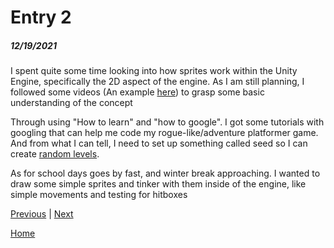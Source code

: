 # Entry 2
##### 12/19/2021

I spent quite some time looking into how sprites work within the Unity Engine, specifically the 2D aspect of the engine.
As I am still planning, I followed some videos (An example [here](https://www.youtube.com/watch?v=on9nwbZngyw&ab_channel=Brackeys)) to grasp some basic understanding of the concept

Through using "How to learn" and "how to google". I got some tutorials with googling that can help me code my rogue-like/adventure platformer game. And from what I can tell, I need to set up something called seed so I can create [random levels](https://www.youtube.com/watch?v=puLpZIAGAcM&ab_channel=diving_squid).

As for school days goes by fast, and winter break approaching. I wanted to draw some simple sprites and tinker with them inside of the engine, like simple movements and testing for hitboxes 

[Previous](entry01.md) | [Next](entry03.md)

[Home](../README.md)


